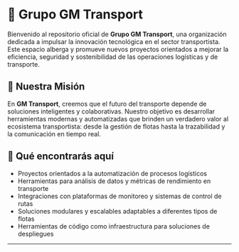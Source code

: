 # 🚚 Grupo GM Transport

Bienvenido al repositorio oficial de **Grupo GM Transport**, una organización dedicada a impulsar la innovación tecnológica en el sector transportista. Este espacio alberga y promueve nuevos proyectos orientados a mejorar la eficiencia, seguridad y sostenibilidad de las operaciones logísticas y de transporte.

## 🌟 Nuestra Misión

En **GM Transport**, creemos que el futuro del transporte depende de soluciones inteligentes y colaborativas. Nuestro objetivo es desarrollar herramientas modernas y automatizadas que brinden un verdadero valor al ecosistema transportista: desde la gestión de flotas hasta la trazabilidad y la comunicación en tiempo real.

## 🔧 Qué encontrarás aquí

- Proyectos orientados a la automatización de procesos logísticos
- Herramientas para análisis de datos y métricas de rendimiento en transporte
- Integraciones con plataformas de monitoreo y sistemas de control de rutas
- Soluciones modulares y escalables adaptables a diferentes tipos de flotas
- Herramientas de código como infraestructura para soluciones de despliegues
---

